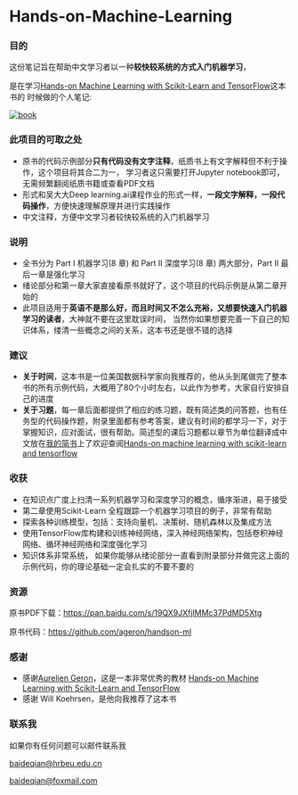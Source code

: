 # Hands-on-Machine-Learning


### 目的

这份笔记旨在帮助中文学习者以一种**较快较系统的方式入门机器学习**，

是在学习[Hands-on Machine Learning with Scikit-Learn and TensorFlow](http://shop.oreilly.com/product/0636920052289.do)这本书的
时候做的个人笔记:

[![book](http://akamaicovers.oreilly.com/images/0636920052289/cat.gif)](http://shop.oreilly.com/product/0636920052289.do)

### 此项目的可取之处
- 原书的代码示例部分**只有代码没有文字注释**，纸质书上有文字解释但不利于操作，这个项目将其合二为一，
学习者这只需要打开Jupyter notebook即可，无需频繁翻阅纸质书籍或查看PDF文档
- 形式和吴大大Deep learning.ai课程作业的形式一样，**一段文字解释，一段代码操作**，方便快速理解原理并进行实践操作
- 中文注释，方便中文学习者较快较系统的入门机器学习

### 说明

- 全书分为 Part I 机器学习(8 章) 和 Part II 深度学习(8 章) 两大部分，Part II 最后一章是强化学习
- 绪论部分和第一章大家直接看原书就好了，这个项目的代码示例是从第二章开始的
- 此项目适用于**英语不是那么好，而且时间又不怎么充裕，又想要快速入门机器学习的读者**，大神就不要在这里耽误时间，
当然你如果想要完善一下自己的知识体系，缕清一些概念之间的关系，这本书还是很不错的选择

### 建议
- **关于时间**，这本书是一位美国数据科学家向我推荐的，他从头到尾做完了整本书的所有示例代码，大概用了80个小时左右，以此作为参考，大家自行安排自己的进度
- **关于习题**，每一章后面都提供了相应的练习题，既有简述类的问答题，也有任务型的代码操作题，附录里面都有参考答案，建议有时间的都学习一下，对于掌握知识，应对面试，很有帮助。简述型的课后习题都以章节为单位翻译成中文放在[我的简书](https://www.jianshu.com/u/8f6436eabaac)上了欢迎查阅[Hands-on machine learning with scikit-learn and tensorflow](https://www.jianshu.com/nb/29757286)

### 收获

- 在知识点广度上扫清一系列机器学习和深度学习的概念，循序渐进，易于接受
- 第二章使用Scikit-Learn 全程跟踪一个机器学习项目的例子，非常有帮助
- 探索各种训练模型，包括：支持向量机、决策树、随机森林以及集成方法
- 使用TensorFlow库构建和训练神经网络，深入神经网络架构，包括卷积神经网络、循环神经网络和深度强化学习
- 知识体系非常系统， 如果你能够从绪论部分一直看到附录部分并做完这上面的示例代码，你的理论基础一定会扎实的不要不要的

### 资源

原书PDF下载：https://pan.baidu.com/s/19QX9JXfjlMMc37PdMD5Xtg

原书代码：https://github.com/ageron/handson-ml

### 感谢
- 感谢[Aurelien Geron](https://github.com/ageron)，这是一本非常优秀的教材
[Hands-on Machine Learning with Scikit-Learn and TensorFlow](http://shop.oreilly.com/product/0636920052289.do)
- 感谢 Will Koehrsen，是他向我推荐了这本书

### 联系我
如果你有任何问题可以邮件联系我

baideqian@hrbeu.edu.cn

baideqian@foxmail.com




